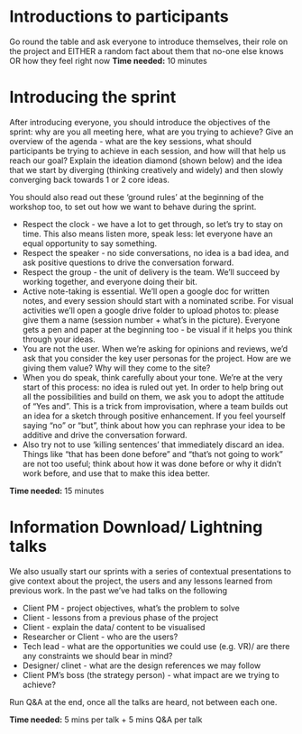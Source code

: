# **Introductions to participants**
Go round the table and ask everyone to introduce themselves, their role on the project and EITHER a random fact about them that no-one else knows OR how they feel right now
**Time needed:** 10 minutes

# Introducing the sprint
After introducing everyone, you should introduce the objectives of the sprint: why are you all meeting here, what are you trying to achieve? Give an overview of the agenda - what are the key sessions, what should participants be trying to achieve in each session, and how will that help us reach our goal? Explain the ideation diamond (shown below) and the idea that we start by diverging (thinking creatively and widely) and then slowly converging back towards 1 or 2 core ideas. 

You should also read out these ‘ground rules’ at the beginning of the workshop too, to set out how we want to behave during the sprint. 
- Respect the clock - we have a lot to get through, so let’s try to stay on time. This also means listen more, speak less: let everyone have an equal opportunity to say something.
- Respect the speaker - no side conversations, no idea is a bad idea, and ask positive questions to drive the conversation forward. 
- Respect the group - the unit of delivery is the team. We’ll succeed by working together, and everyone doing their bit. 
- Active note-taking is essential. We’ll open a google doc for written notes, and every session should start with a nominated scribe. For visual activities we’ll open a google drive folder to upload photos to: please give them a name (session number + what’s in the picture). Everyone gets a pen and paper at the beginning too - be visual if it helps you think through your ideas. 
- You are not the user. When we’re asking for opinions and reviews, we’d ask that you consider the key user personas for the project. How are we giving them value? Why will they come to the site? 
- When you do speak, think carefully about your tone. We’re at the very start of this process: no idea is ruled out yet. In order to help bring out all the possibilities and build on them, we ask you to adopt the attitude of “Yes and”. This is a trick from improvisation, where a team builds out an idea for a sketch through positive enhancement. If you feel yourself saying “no” or “but”, think about how you can rephrase your idea to be additive and drive the conversation forward. 
- Also try not to use ‘killing sentences’ that immediately discard an idea. Things like “that has been done before” and “that’s not going to work” are not too useful; think about how it was done before or why it didn’t work before, and use that to make this idea better. 

**Time needed:** 15 minutes

# Information Download/ Lightning talks
We also usually start our sprints with a series of contextual presentations to give context about the project, the users and any lessons learned from previous work. In the past we’ve had talks on the following
- Client PM - project objectives, what’s the problem to solve
- Client - lessons from a previous phase of the project
- Client - explain the data/ content to be visualised
- Researcher or Client - who are the users?
- Tech lead - what are the opportunities we could use (e.g. VR)/ are there any constraints we should bear in mind?
- Designer/ clinet - what are the design references we may follow
- Client PM’s boss (the strategy person) - what impact are we trying to achieve?

Run Q&A at the end, once all the talks are heard, not between each one. 

**Time needed:** 5 mins per talk + 5 mins Q&A per talk
